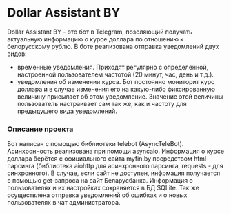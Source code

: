 # Dollar Assistant BY
Dollar Assistant BY - это бот в Telegram, позоляющий получать актуальную информацию о курсе доллара по отношению к белорусскому рублю. В боте реализована отправка уведомлений двух видов:
- временные уведомления. Приходят регулярно с определённой, настроенной пользователем частотой (20 минут, час, день и т.д.).
- уведомления об изменении курса. Бот постоянно мониторит курс доллара и в случае изменения его на какую-либо фиксированную величину присылает об этом уведомление.
Значение этой величины пользователь настраивает сам так же, как и частоту для предыдущего вида уведомлений.

<h3>Описание проекта</h3>

Бот написан с помощью библиотеки telebot (AsyncTeleBot). Асинхронность реализована при помощи asyncaio. Информация о курсе доллара берётся с официального сайта myfin.by посредством html-парсинга 
(библиотека aiohttp для асинхронного парсинга, requests - для синхронного). В случае, если сайт не доступен, инфрмация получается с помощью get-запроса на сайт Беларусбанка.
Информация о пользователях и их настройках сохраняется в БД SQLite. Так же осуществлена отправка уведомлений об ошибках и о новых пользователях в чат администратора.
